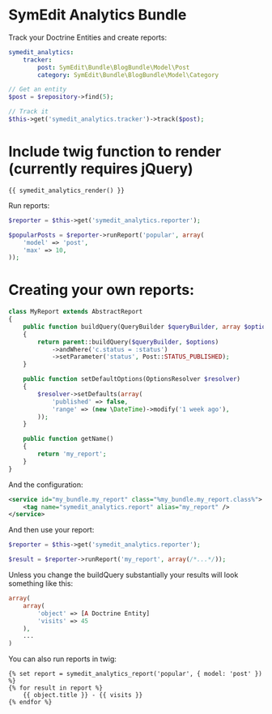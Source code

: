 SymEdit Analytics Bundle
==========

Track your Doctrine Entities and create reports:

```yaml
symedit_analytics:
    tracker:
        post: SymEdit\Bundle\BlogBundle\Model\Post
        category: SymEdit\Bundle\BlogBundle\Model\Category
```

```php
// Get an entity
$post = $repository->find(5);

// Track it
$this->get('symedit_analytics.tracker')->track($post);
```

Include twig function to render (currently requires jQuery)
===

```jinja
{{ symedit_analytics_render() }}
```

Run reports:

```php
$reporter = $this->get('symedit_analytics.reporter');

$popularPosts = $reporter->runReport('popular', array(
    'model' => 'post',
    'max' => 10,
));
```

Creating your own reports:
===

```php
class MyReport extends AbstractReport
{
    public function buildQuery(QueryBuilder $queryBuilder, array $options = array())
    {
        return parent::buildQuery($queryBuilder, $options)
            ->andWhere('c.status = :status')
            ->setParameter('status', Post::STATUS_PUBLISHED);
    }

    public function setDefaultOptions(OptionsResolver $resolver)
    {
        $resolver->setDefaults(array(
            'published' => false,
            'range' => (new \DateTime)->modify('1 week ago'),
        ));
    }

    public function getName()
    {
        return 'my_report';
    }
}
```

And the configuration:

```xml
<service id="my_bundle.my_report" class="%my_bundle.my_report.class%">
    <tag name="symedit_analytics.report" alias="my_report" />
</service>
```

And then use your report:

```php
$reporter = $this->get('symedit_analytics.reporter');

$result = $reporter->runReport('my_report', array(/*...*/));
```

Unless you change the buildQuery substantially your results will look something
like this:

```php
array(
    array(
        'object' => [A Doctrine Entity]
        'visits' => 45
    ),
    ...
)
```

You can also run reports in twig:

```jinja
{% set report = symedit_analytics_report('popular', { model: 'post' }) %}
{% for result in report %}
    {{ object.title }} - {{ visits }}
{% endfor %}
```